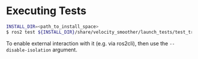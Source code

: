 # Executing Tests

```bash
INSTALL_DIR=<path_to_install_space>
$ ros2 test ${INSTALL_DIR}/share/velocity_smoother/launch_tests/test_translational_smoothing.py
```

To enable external interaction with it (e.g. via ros2cli), then use the `--disable-isolation` argument.
